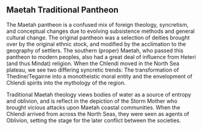 ## Maetah Traditional Pantheon

The Maetah pantheon is a confused mix of foreign theology, syncretism, and conceptual changes due to evolving subsistence methods and general cultural change. The original pantheon was a selection of deities brought over by the original ethnic stock, and modified by the acclimation to the geography of settlers. The southern (proper) Maetah, who passed this pantheon to modern peoples, also had a great deal of influence from Heteri (and thus Mindat) religion. When the Chlendi moved in the North Sea plateau, we see two differing syncretic trends: The transformation of Thedine/Tegairne into a monotheistic moral entity and the envelopment of Chlendi spirits into the mythology of the region.

Traditional Maetah theology views bodies of water as a source of entropy and oblivion, and is reflect in the depiction of the Storm Mother who brought vicious attacks upon Maetah coastal communities. When the Chlendi arrived from across the North Seas, they were seen as agents of Oblivion, setting the stage for the later conflict between the societies.
